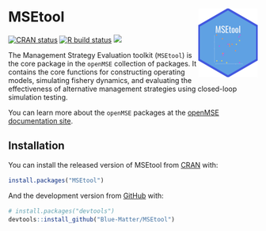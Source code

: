 
<!-- README.md is generated from README.Rmd. Please edit that file -->

# MSEtool <img src='man/figures/logo.png' align="right" height="139" />

<!-- badges: start -->

[![CRAN
status](https://www.r-pkg.org/badges/version/MSEtool)](https://CRAN.R-project.org/package=MSEtool)
[![R build
status](https://github.com/Blue-Matter/MSEtool/workflows/R-CMD-check/badge.svg)](https://github.com/Blue-Matter/MSEtool/actions)
[![](https://img.shields.io/badge/devel%20version-3.6.1-blue.svg)](https://github.com/blue-matter/MSEtool)

<!-- badges: end -->

The Management Strategy Evaluation toolkit (`MSEtool`) is the core
package in the `openMSE` collection of packages. It contains the core
functions for constructing operating models, simulating fishery
dynamics, and evaluating the effectiveness of alternative management
strategies using closed-loop simulation testing.

You can learn more about the `openMSE` packages at the [openMSE
documentation site](https://openMSE.com).

## Installation

You can install the released version of MSEtool from
[CRAN](https://CRAN.R-project.org) with:

``` r
install.packages("MSEtool")
```

And the development version from [GitHub](https://github.com/) with:

``` r
# install.packages("devtools")
devtools::install_github("Blue-Matter/MSEtool")
```

